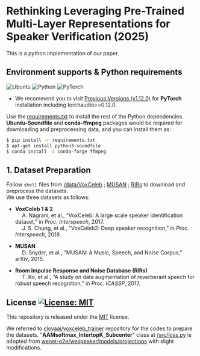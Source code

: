# Rethinking Leveraging Pre-Trained Multi-Layer Representations for Speaker Verification (2025)

This is a python implementation of our paper.



## Environment supports & Python requirements
![Ubuntu](https://img.shields.io/badge/Ubuntu-20.04+-E95420?style=for-the-badge&logo=ubuntu&logoColor=E95420)
![Python](https://img.shields.io/badge/Python-3.8.8-3670A0?style=for-the-badge&logo=python&logoColor=ffdd54)
![PyTorch](https://img.shields.io/badge/PyTorch-1.12.0-%23EE4C2C?style=for-the-badge&logo=PyTorch&logoColor=%23EE4C2C)   
* We recommend you to visit [Previous Versions (v1.12.0)](https://pytorch.org/get-started/previous-versions/#v1120) for **PyTorch** installation including torchaudio==0.12.0.

Use the [requirements.txt](/requirements.txt) to install the rest of the Python dependencies.   
**Ubuntu-Soundfile** and **conda-ffmpeg** packages would be required for downloading and preprocessing data, and you can install them as:

```bash
$ pip install -r requirements.txt
$ apt-get install python3-soundfile
$ conda install -c conda-forge ffmpeg
```

## 1. Dataset Preparation
Follow ```shell``` files from [/data/VoxCeleb](/data/VoxCeleb) ; [MUSAN](/data/MUSAN) ; [RIRs](/data/RIRs) to download and preprocess the datasets.  
We use three datasets as follows:  

* **VoxCeleb 1 & 2**  
  A. Nagrani, et al., “VoxCeleb: A large scale speaker identification dataset,” in _Proc. Interspeech_, 2017.  
  J. S. Chung, et al., “VoxCeleb2: Deep speaker recognition,” in _Proc. Interspeech_, 2018.
  
* **MUSAN**  
  D. Snyder, et al., “MUSAN: A Music, Speech, and Noise Corpus,” arXiv, 2015.  

* **Room Impulse Response and Noise Database (RIRs)**  
  T. Ko, et al., “A study on data augmentation of reverberant speech for robust speech recognition,” in _Proc. ICASSP_, 2017.



## License [![License: MIT](https://img.shields.io/badge/License-MIT-yellow.svg)](https://opensource.org/licenses/MIT)
This repository is released under the [MIT](https://choosealicense.com/licenses/mit/) license.

We referred to [clovaai/voxceleb_trainer](https://github.com/clovaai/voxceleb_trainer) repository for the codes to prepare the datasets.
"**AAMsoftmax_IntertopK_Subcenter**" class at [/src/loss.py](/src/loss.py) is adopted from [wenet-e2e/wespeaker/models/projections](https://github.com/wenet-e2e/wespeaker/blob/c9ec537b53fe1e04525be74b2550ee95bed3a891/wespeaker/models/projections.py#L243) with slight modifications.
